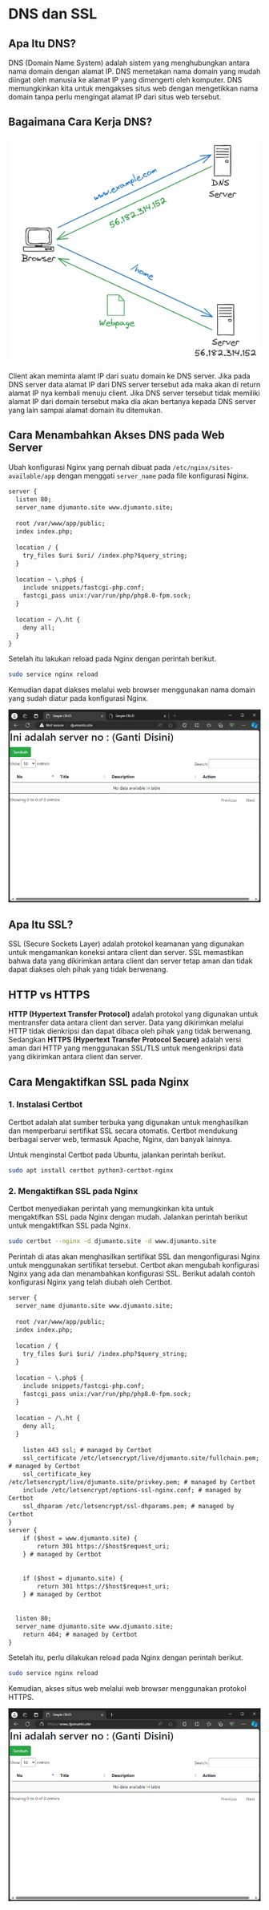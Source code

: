 # DNS dan SSL

## Apa Itu DNS?

DNS (Domain Name System) adalah sistem yang menghubungkan antara nama domain dengan alamat IP. DNS memetakan nama domain yang mudah diingat oleh manusia ke alamat IP yang dimengerti oleh komputer. DNS memungkinkan kita untuk mengakses situs web dengan mengetikkan nama domain tanpa perlu mengingat alamat IP dari situs web tersebut.

## Bagaimana Cara Kerja DNS?

![dns](assets/dns.png)

Client akan meminta alamt IP dari suatu domain ke DNS server. Jika pada DNS server data alamat IP dari DNS server tersebut ada maka akan di return alamat IP nya kembali menuju client. Jika DNS server tersebut tidak memiliki alamat IP dari domain tersebut maka dia akan bertanya kepada DNS server yang lain sampai alamat domain itu ditemukan.

## Cara Menambahkan Akses DNS pada Web Server

Ubah konfigurasi Nginx yang pernah dibuat pada `/etc/nginx/sites-available/app` dengan menggati `server_name` pada file konfigurasi Nginx.

```nginx
server {
  listen 80;
  server_name djumanto.site www.djumanto.site;

  root /var/www/app/public;
  index index.php;

  location / {
    try_files $uri $uri/ /index.php?$query_string;
  }

  location ~ \.php$ {
    include snippets/fastcgi-php.conf;
    fastcgi_pass unix:/var/run/php/php8.0-fpm.sock;
  }

  location ~ /\.ht {
    deny all;
  }
}
```

Setelah itu lakukan reload pada Nginx dengan perintah berikut.

```bash
sudo service nginx reload
```

Kemudian dapat diakses melalui web browser menggunakan nama domain yang sudah diatur pada konfigurasi Nginx.

![dns-2](assets/dns-2.png)

## Apa Itu SSL?

SSL (Secure Sockets Layer) adalah protokol keamanan yang digunakan untuk mengamankan koneksi antara client dan server. SSL memastikan bahwa data yang dikirimkan antara client dan server tetap aman dan tidak dapat diakses oleh pihak yang tidak berwenang.

## HTTP vs HTTPS

**HTTP (Hypertext Transfer Protocol)** adalah protokol yang digunakan untuk mentransfer data antara client dan server. Data yang dikirimkan melalui HTTP tidak dienkripsi dan dapat dibaca oleh pihak yang tidak berwenang. Sedangkan **HTTPS (Hypertext Transfer Protocol Secure)** adalah versi aman dari HTTP yang menggunakan SSL/TLS untuk mengenkripsi data yang dikirimkan antara client dan server.

## Cara Mengaktifkan SSL pada Nginx

### 1. Instalasi Certbot

Certbot adalah alat sumber terbuka yang digunakan untuk menghasilkan dan memperbarui sertifikat SSL secara otomatis. Certbot mendukung berbagai server web, termasuk Apache, Nginx, dan banyak lainnya.

Untuk menginstal Certbot pada Ubuntu, jalankan perintah berikut.

```bash
sudo apt install certbot python3-certbot-nginx
```

### 2. Mengaktifkan SSL pada Nginx

Certbot menyediakan perintah yang memungkinkan kita untuk mengaktifkan SSL pada Nginx dengan mudah. Jalankan perintah berikut untuk mengaktifkan SSL pada Nginx.

```bash
sudo certbot --nginx -d djumanto.site -d www.djumanto.site
```

Perintah di atas akan menghasilkan sertifikat SSL dan mengonfigurasi Nginx untuk menggunakan sertifikat tersebut. Certbot akan mengubah konfigurasi Nginx yang ada dan menambahkan konfigurasi SSL. Berikut adalah contoh konfigurasi Nginx yang telah diubah oleh Certbot.

```nginx
server {
  server_name djumanto.site www.djumanto.site;

  root /var/www/app/public;
  index index.php;

  location / {
    try_files $uri $uri/ /index.php?$query_string;
  }

  location ~ \.php$ {
    include snippets/fastcgi-php.conf;
    fastcgi_pass unix:/var/run/php/php8.0-fpm.sock;
  }

  location ~ /\.ht {
    deny all;
  }

    listen 443 ssl; # managed by Certbot
    ssl_certificate /etc/letsencrypt/live/djumanto.site/fullchain.pem; # managed by Certbot
    ssl_certificate_key /etc/letsencrypt/live/djumanto.site/privkey.pem; # managed by Certbot
    include /etc/letsencrypt/options-ssl-nginx.conf; # managed by Certbot
    ssl_dhparam /etc/letsencrypt/ssl-dhparams.pem; # managed by Certbot
}
server {
    if ($host = www.djumanto.site) {
        return 301 https://$host$request_uri;
    } # managed by Certbot


    if ($host = djumanto.site) {
        return 301 https://$host$request_uri;
    } # managed by Certbot


  listen 80;
  server_name djumanto.site www.djumanto.site;
    return 404; # managed by Certbot
}
```

Setelah itu, perlu dilakukan reload pada Nginx dengan perintah berikut.

```bash
sudo service nginx reload
```

Kemudian, akses situs web melalui web browser menggunakan protokol HTTPS.

![ssl](assets/ssl.png)
